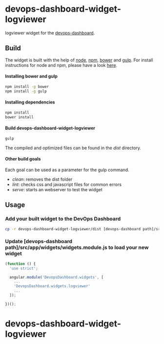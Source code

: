 # devops-dashboard-widget-logviewer

logviewer widget for the [devops-dashboard](https://stash.secure.root9b.com/projects/DEV/repos/devops-dashboard).

## Build

The widget is built with the help of [node](https://nodejs.org/), [npm](https://www.npmjs.com/), [bower](http://bower.io/) and [gulp](http://gulpjs.com/). For install instructions for node and npm, please have a look [here](https://docs.npmjs.com/getting-started/installing-node).

#### Installing bower and gulp

```bash
npm install -g bower
npm install -g gulp
```

#### Installing dependencies

```bash
npm install
bower install
```

#### Build devops-dashboard-widget-logviewer

```bash
gulp
```

The compiled and optimized files can be found in the *dist* directory.

#### Other build goals

Each goal can be used as a parameter for the gulp command.

* *clean*: removes the dist folder
* *lint*: checks css and javascript files for common errors
* *serve*: starts an webserver to test the widget

## Usage

### Add your built widget to the DevOps Dashboard
```bash
cp -r devops-dashboard-widget-logviewer/dist [devops-dashboard path]/src/app/widgets/devops-dashboard-widget-logviewer
```

### Update [devops-dashboard path]/src/app/widgets/widgets.module.js to load your new widget
```javascript
(function () {
  'use strict';

  angular.module('DevopsDashboard.widgets', [
    ...
    'DevopsDashboard.widgets.logviewer'
    ...
  ]);

})();
```
# devops-dashboard-widget-logviewer
